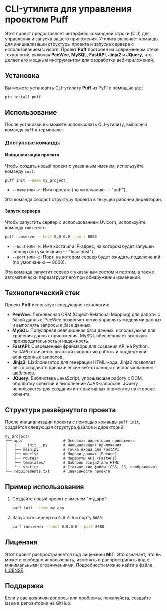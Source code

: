# CLI-утилита для управления проектом **Puff**

Этот проект предоставляет интерфейс командной строки (CLI) для управления и запуска вашего приложения. Утилита включает команды для инициализации структуры проекта и запуска сервера с использованием Uvicorn. Проект **Puff** построен на современном стеке технологий, включая **PeeWee**, **MySQL**, **FastAPI**, **Jinja2** и **JQuery**, что делает его мощным инструментом для разработки веб-приложений.

## Установка

Вы можете установить CLI-утилиту **Puff** из PyPI с помощью `pip`:

```bash
pip install puff
```

## Использование

После установки вы можете использовать CLI-утилиту, выполняя команду `puff` в терминале.

### Доступные команды

#### Инициализация проекта

Чтобы создать новый проект с указанным именем, используйте команду `init`:

```bash
puff init --name my_project
```

- `--name` или `-n`: Имя проекта (по умолчанию — "puff").

Эта команда создаст структуру проекта в текущей рабочей директории.

#### Запуск сервера

Чтобы запустить сервер с использованием Uvicorn, используйте команду `runserver`:

```bash
puff runserver --host 0.0.0.0 --port 8080
```

- `--host` или `-H`: Имя хоста или IP-адрес, на котором будет запущен сервер (по умолчанию — "localhost").
- `--port` или `-p`: Порт, на котором сервер будет ожидать подключений (по умолчанию — 8000).

Эта команда запустит сервер с указанным хостом и портом, а также автоматически перезагрузит его при обнаружении изменений.

## Технологический стек

Проект **Puff** использует следующие технологии:

- **PeeWee**: Легковесная ORM (Object-Relational Mapping) для работы с базой данных. PeeWee позволяет легко управлять моделями данных и выполнять запросы к базе данных.
- **MySQL**: Популярная реляционная база данных, используемая для хранения данных приложения. MySQL обеспечивает высокую производительность и надежность.
- **FastAPI**: Современный фреймворк для создания API на Python. FastAPI отличается высокой скоростью работы и поддержкой асинхронных запросов.
- **Jinja2**: Шаблонизатор для генерации HTML-кода. Jinja2 позволяет легко создавать динамические веб-страницы с использованием шаблонов.
- **JQuery**: Библиотека JavaScript, упрощающая работу с DOM, обработку событий и выполнение AJAX-запросов. JQuery используется для создания интерактивных элементов на стороне клиента.

## Структура развёрнутого проекта

После инициализации проекта с помощью команды `puff init`, создаётся следующая структура файлов и директорий:

```
my_project/
├── app/                  # Основная директория приложения
│   ├── __init__.py       # Инициализация приложения
│   ├── main.py           # Точка входа для FastAPI
│   ├── models/           # Модели данных (PeeWee)
│   ├── routes/           # Маршруты API (FastAPI)
│   ├── templates/        # Шаблоны Jinja2 для HTML
│   └── static/           # Статические файлы (CSS, JS, изображения)
└── requirements.txt      # Зависимости проекта
```

## Пример использования

1. Создайте новый проект с именем "my_app":

    ```bash
    puff init --name my_app
    ```

2. Запустите сервер на `0.0.0.0` и порту `8080`:

    ```bash
    puff runserver --host 0.0.0.0 --port 8080
    ```

## Лицензия

Этот проект распространяется под лицензией **MIT**. Это означает, что вы можете свободно использовать, изменять и распространять код с минимальными ограничениями. Подробности можно найти в файле [LICENSE](LICENSE).

## Поддержка

Если у вас возникли вопросы или проблемы, пожалуйста, создайте issue в репозитории на GitHub.
